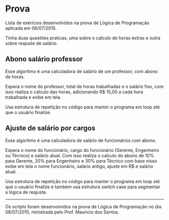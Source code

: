 # Prova

Lista de exerícios desenvolvidos na prova de Lógica de Programação aplicada em 08/07/2015.

Tinha duas questões praticas, uma sobre o calculo de horas extras e outra sobre reajuste de salário.

## Abono salário professor

Esse algoritmo é uma calculadora de salário de um professor, com abono de horas.

Espera o nome do professor, total de horas trabalhadas e o salário fixo, com isso realiza o calculo das horas,
adicionando R$ 15,00 a cada hora trabalhada e exibe em tela.

Usa estrutura de repetição no código para manter o programa em loop até que o usuário finalize.

## Ajuste de salário por cargos

Esse algoritmo é uma calculadora de salário de funcionários com abono.

Espera o nome do funcionário, cargo do funcionário (Gerente, Engenheiro ou Técnico) e salário atual. Com isso realiza o
calculo do abono de 10% para Gerente, 20% para Engenheiro e 30% para Técnico com base nisso exibe em tela o nome 
funcionário, salário antigo, ajuste em R$ e salário atual.

Usa estrutura de repetição no código para manter o programa em loop até que o usuário finalize e também usa estrutura 
switch case para segmentar a lógica de reajuste. 

---
Os scripts foram desenvolvidos na prova de Lógica de Programação no dia 08/07/2015, ministrada pelo Prof. Mauricio dos Santos.
